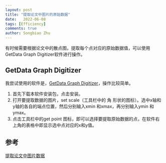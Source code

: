 ```yaml
---
layout: post
title: "提取论文中图片的原始数据"
date:   2022-06-08
tags: [Efficiency]
comments: true
author: Songbiao Zhu
---
```


有时候需要根据论文中的散点图，提取每个点对应的原始数据值，可以使用GetData Graph Digitizer软件进行操作。

<!-- more -->

## GetData Graph Digitizer

我尝试使用的软件是，[GetData Graph Digitizer](http://getdata-graph-digitizer.com/)，操作比较简单。
1. 首先下载本软件安装包，点击安装。
2. 打开要提取数据的图片，set scale（工具栏中的 角 形状的图标）。选中x轴和y轴的各自的端点位置，然后分别输入xmin 和xmax，再分别输入ymin 和ymax。
3. 点击工具栏中的get point 图标，即可以选择要提取原始数据的点，在软件右上角的表格中即显示选中点对应的x和y值。

## 参考

[提取论文中图片数据](https://zhuanlan.zhihu.com/p/32492090)